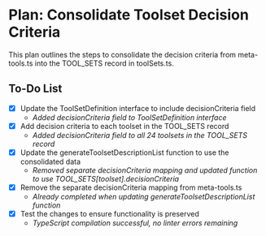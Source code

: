 # Plan: Consolidate Toolset Decision Criteria

This plan outlines the steps to consolidate the decision criteria from meta-tools.ts into the TOOL_SETS record in toolSets.ts.

## To-Do List

- [x] Update the ToolSetDefinition interface to include decisionCriteria field
    - *Added decisionCriteria field to ToolSetDefinition interface*
- [x] Add decision criteria to each toolset in the TOOL_SETS record
    - *Added decisionCriteria field to all 24 toolsets in the TOOL_SETS record*
- [x] Update the generateToolsetDescriptionList function to use the consolidated data
    - *Removed separate decisionCriteria mapping and updated function to use TOOL_SETS[toolset].decisionCriteria*
- [x] Remove the separate decisionCriteria mapping from meta-tools.ts
    - *Already completed when updating generateToolsetDescriptionList function*
- [x] Test the changes to ensure functionality is preserved
    - *TypeScript compilation successful, no linter errors remaining* 